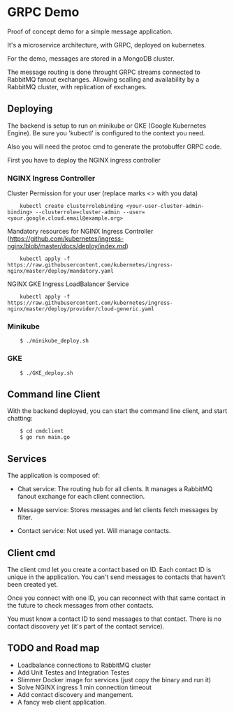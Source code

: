 # GRPC Demo

Proof of concept demo for a simple message application.

It's a microservice architecture, with GRPC, deployed on kubernetes.

For the demo, messages are stored in a MongoDB cluster.

The message routing is done throught GRPC streams connected to RabbitMQ fanout exchanges. Allowing
scalling and availability by a RabbitMQ cluster, with replication of exchanges.


## Deploying

The backend is setup to run on minikube or GKE (Google Kubernetes Engine).
Be sure you 'kubectl'  is configured to the context you need.

Also you will need the protoc cmd to generate the protobuffer GRPC code.

First you have to deploy the NGINX ingress controller


### NGINX Ingress Controller

Cluster Permission for your user (replace marks <> with you data)

```
    kubectl create clusterrolebinding <your-user-cluster-admin-binding> --clusterrole=cluster-admin --user=<your.google.cloud.email@example.org>
```

Mandatory resources for NGINX Ingress Controller (https://github.com/kubernetes/ingress-nginx/blob/master/docs/deploy/index.md)

```
    kubectl apply -f https://raw.githubusercontent.com/kubernetes/ingress-nginx/master/deploy/mandatory.yaml
```

NGINX GKE Ingress LoadBalancer Service

```
    kubectl apply -f https://raw.githubusercontent.com/kubernetes/ingress-nginx/master/deploy/provider/cloud-generic.yaml
```


### Minikube


```
    $ ./minikube_deploy.sh
```


### GKE

```
    $ ./GKE_deploy.sh
```


## Command line Client

With the backend deployed, you can start the command line client, and start chatting:

```
    $ cd cmdclient
    $ go run main.go
```


## Services

The application is composed of:

- Chat service: The routing hub for all clients. It manages a RabbitMQ fanout exchange
for each client connection.

- Message service: Stores messages and let clients fetch messages by filter.

- Contact service: Not used yet. Will manage contacts.

## Client cmd

The client cmd let you create a contact based on ID. Each contact ID
is unique in the application. You can't send messages to contacts that haven't
been created yet.

Once you connect with one ID, you can reconnect with that same contact in
the future to check messages from other contacts.

You must know a contact ID to send messages to that contact. There is no
contact discovery yet (it's part of the contact service).

## TODO and Road map

- Loadbalance connections to RabbitMQ cluster
- Add Unit Testes and Integration Testes
- Slimmer Docker image for services (just copy the binary and run it)
- Solve NGINX ingress 1 min connection timeout
- Add contact discovery and mangement.
- A fancy web client application.

